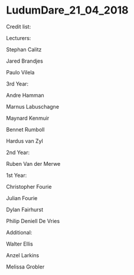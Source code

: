 # LudumDare_21_04_2018

Credit list:



Lecturers:



Stephan Calitz

Jared Brandjes

Paulo Vilela



3rd Year:



Andre Hamman

Marnus Labuschagne

Maynard Kenmuir

Bennet Rumboll

Hardus van Zyl



2nd Year:



Ruben Van der Merwe



1st Year:



Christopher Fourie

Julian Fourie

Dylan Fairhurst

Philip Deniell De Vries





Additional:



Walter Ellis

Anzel Larkins

Melissa Grobler



